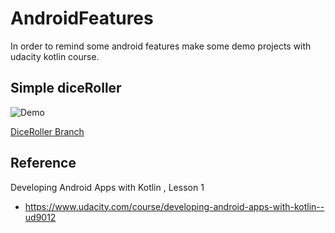 # AndroidFeatures

In order to remind some android features make some demo projects with udacity kotlin course.

## Simple diceRoller

![Demo](https://github.com/superbderrick/DiceRoller/blob/master/demo/demo.gif)

[DiceRoller Branch](https://github.com/superbderrick/DiceRoller/tree/DiceRoller)


## Reference
Developing Android Apps with Kotlin , Lesson 1 
- https://www.udacity.com/course/developing-android-apps-with-kotlin--ud9012








